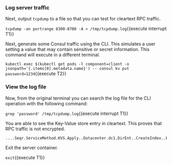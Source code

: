 ### Log server traffic

Next, output `tcpdump` to a file so that you can test for cleartext RPC traffic.

`tcpdump -an portrange 8300-8700 -A > /tmp/tcpdump.log`{{execute interrupt T1}}

Next, generate some Consul traffic using the CLI. This simulates a user setting a value that
may contain sensitive or secret information. This command will execute in a different terminal.

`kubectl exec $(kubectl get pods -l component=client -o jsonpath='{.items[0].metadata.name}') -- consul kv put password=1234`{{execute T2}}

### View the log file

Now, from the original terminal you can search the log file for the CLI operation with the following command:

`grep 'password' /tmp/tcpdump.log`{{execute interrupt T1}}

You are able to see the Key-Value store entry in cleartext. This proves that RPC traffic
is not encrypted.

```shell
....Seqr.ServiceMethod.KVS.Apply..Datacenter.dc1.DirEnt..CreateIndex..Flags..Key.password=1234.LockIndex..ModifyIndex..Session..Value..Op.set.Token.
```

Exit the server container.

`exit`{{execute T1}}
